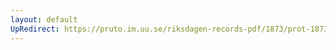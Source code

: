 ```yaml
---
layout: default
UpRedirect: https://pruto.im.uu.se/riksdagen-records-pdf/1873/prot-1873--fk--517/prot-1873--fk--517_000.pdf
---
```

